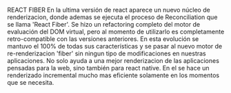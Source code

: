 REACT FIBER
En la ultima versión de react aparece un nuevo núcleo de renderizacion, donde ademas se ejecuta el proceso de Reconciliation
que se llama 'React Fiber'.
Se hizo un refactoring completo del motor de evaluación del DOM virtual, pero al momento de utilizarlo es completamente retro-compatible con las versiones anteriores. En esta evolución se mantuvo el 100% de todas sus características y se pasar al nuevo motor de re-renderizacion 'fiber' sin ningun tipo de modificaciones en nuestras aplicaciones.
No solo ayuda a una mejor renderizacion de las aplicaciones pensadas para la web, sino también para react native.
En el se hace un renderizado incremental mucho mas eficiente solamente en los momentos que se necesita.
